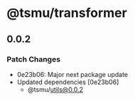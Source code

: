 # @tsmu/transformer

## 0.0.2

### Patch Changes

- 0e23b06: Major next package update
- Updated dependencies [0e23b06]
  - @tsmu/utils@0.0.2
